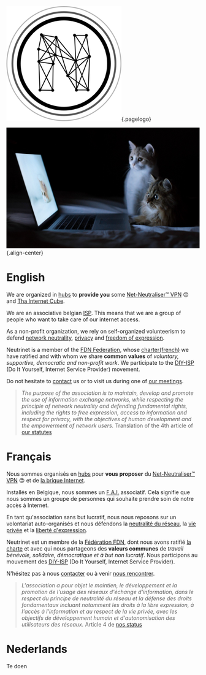 <!-- TITLE: Neutrinet asbl -->
<!-- SUBTITLE: FAI Associatif, Non profit ISP, Associatieve internetprovider-->

![Logo](/uploads/logo.png "Logo"){.pagelogo}

![Cats](/uploads/cats.jpg "Cats"){.align-center}
# English
We are organized in [hubs](all) to **provide you** some [Net-Neutraliser™ VPN](vpn)  :heart_eyes: and [Tha Internet Cube](cube).

We are an associative belgian [ISP](https://en.wikipedia.org/wiki/Internet_service_provider). This means that we are a group of people who want to take care of our internet access.

As a non-profit organization, we rely on self-organized volunteerism to defend [network neutrality](https://www.laquadrature.net/en/Net_neutrality), [privacy](https://en.wikipedia.org/wiki/Privacy) and [freedom of expression](https://en.wikipedia.org/wiki/Freedom_of_speech).

Neutrinet is a member of the [FDN Federation](https://www.ffdn.org), whose [charter(french)](https://www.ffdn.org/en/node/34) we have ratified and with whom we share **common values** of *voluntary, supportive, democratic and non-profit work*.  We participate to the [DIY-ISP](https://www.diyisp.org/) (Do It Yourself, Internet Service Provider) movement.

Do not hesitate to [contact](contact) us or to visit us during one of [our meetings](agenda).

> *The purpose of the association is to maintain, develop and promote the use of information exchange networks, while respecting the principle of network neutrality 
and defending fundamental rights, including the rights to free expression, access to information and respect for privacy, with the objectives of human development 
and the empowerment of network users.* Translation of the 4th article of [our statutes](http://www.ejustice.just.fgov.be/tsv_pdf/2017/09/19/17133371.pdf) 
# Français
Nous sommes organisés en [hubs](all) pour **vous proposer** du [Net-Neutraliser™ VPN](vpn) :heart_eyes:  et de [la brique Internet](cube).

Installés en Belgique, nous sommes un [F.A.I.](https://fr.wikipedia.org/wiki/Fournisseur_d%27acc%C3%A8s_%C3%A0_Internet) associatif. Cela signifie que nous sommes un groupe de personnes qui souhaite prendre soin de notre accès à Internet.

En tant qu'association sans but lucratif, nous nous reposons sur un volontariat auto-organisés et nous défendons la [neutralité du réseau](https://www.laquadrature.net/fr/neutralite_du_Net), la [vie privée](https://www.anthologieprivacy.be/fr/node/602) et la [liberté d'expression](https://fr.wikipedia.org/wiki/Libert%C3%A9_d%27expression). 

Neutrinet est un membre de la [Fédération FDN](https://www.ffdn.org), dont nous avons ratifié [la charte](https://www.ffdn.org/en/node/34) et avec qui nous partageons des **valeurs communes** de *travail bénévole, solidaire, démocratique et à but non lucratif*.  Nous participons au mouvement des [DIY-ISP](https://www.diyisp.org) (Do It Yourself, Internet Service Provider).

N'hésitez pas à nous [contacter](contact) ou à venir [nous rencontrer](agenda).

> *L'association a pour objet le maintien, le développement et la promotion de l'usage des réseaux d'échange d'information, dans le respect du principe de 
neutralité du réseau et la défense des droits fondamentaux incluant notamment les droits à la libre expression, à l'accès à l'information et au respect de la vie 
privée, avec les objectifs de développement humain et d'autonomisation des utilisateurs des réseaux.* Article 4 de [nos 
status](http://www.ejustice.just.fgov.be/tsv_pdf/2017/09/19/17133371.pdf) 
# Nederlands

Te doen







